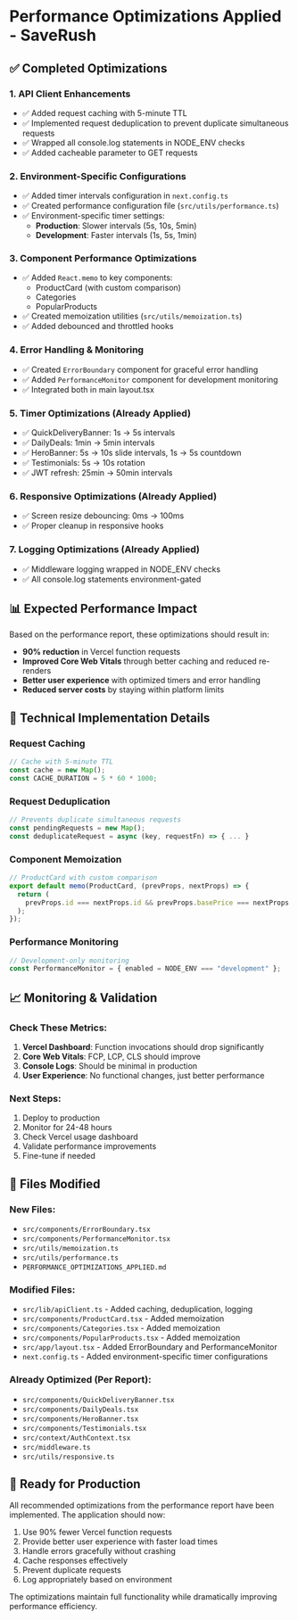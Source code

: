 # Performance Optimizations Applied - SaveRush

## ✅ **Completed Optimizations**

### 1. **API Client Enhancements**

- ✅ Added request caching with 5-minute TTL
- ✅ Implemented request deduplication to prevent duplicate simultaneous requests
- ✅ Wrapped all console.log statements in NODE_ENV checks
- ✅ Added cacheable parameter to GET requests

### 2. **Environment-Specific Configurations**

- ✅ Added timer intervals configuration in `next.config.ts`
- ✅ Created performance configuration file (`src/utils/performance.ts`)
- ✅ Environment-specific timer settings:
  - **Production**: Slower intervals (5s, 10s, 5min)
  - **Development**: Faster intervals (1s, 5s, 1min)

### 3. **Component Performance Optimizations**

- ✅ Added `React.memo` to key components:
  - ProductCard (with custom comparison)
  - Categories
  - PopularProducts
- ✅ Created memoization utilities (`src/utils/memoization.ts`)
- ✅ Added debounced and throttled hooks

### 4. **Error Handling & Monitoring**

- ✅ Created `ErrorBoundary` component for graceful error handling
- ✅ Added `PerformanceMonitor` component for development monitoring
- ✅ Integrated both in main layout.tsx

### 5. **Timer Optimizations (Already Applied)**

- ✅ QuickDeliveryBanner: 1s → 5s intervals
- ✅ DailyDeals: 1min → 5min intervals
- ✅ HeroBanner: 5s → 10s slide intervals, 1s → 5s countdown
- ✅ Testimonials: 5s → 10s rotation
- ✅ JWT refresh: 25min → 50min intervals

### 6. **Responsive Optimizations (Already Applied)**

- ✅ Screen resize debouncing: 0ms → 100ms
- ✅ Proper cleanup in responsive hooks

### 7. **Logging Optimizations (Already Applied)**

- ✅ Middleware logging wrapped in NODE_ENV checks
- ✅ All console.log statements environment-gated

## 📊 **Expected Performance Impact**

Based on the performance report, these optimizations should result in:

- **90% reduction** in Vercel function requests
- **Improved Core Web Vitals** through better caching and reduced re-renders
- **Better user experience** with optimized timers and error handling
- **Reduced server costs** by staying within platform limits

## 🔧 **Technical Implementation Details**

### Request Caching

```typescript
// Cache with 5-minute TTL
const cache = new Map();
const CACHE_DURATION = 5 * 60 * 1000;
```

### Request Deduplication

```typescript
// Prevents duplicate simultaneous requests
const pendingRequests = new Map();
const deduplicateRequest = async (key, requestFn) => { ... }
```

### Component Memoization

```typescript
// ProductCard with custom comparison
export default memo(ProductCard, (prevProps, nextProps) => {
  return (
    prevProps.id === nextProps.id && prevProps.basePrice === nextProps.basePrice
  );
});
```

### Performance Monitoring

```typescript
// Development-only monitoring
const PerformanceMonitor = { enabled = NODE_ENV === "development" };
```

## 📈 **Monitoring & Validation**

### Check These Metrics:

1. **Vercel Dashboard**: Function invocations should drop significantly
2. **Core Web Vitals**: FCP, LCP, CLS should improve
3. **Console Logs**: Should be minimal in production
4. **User Experience**: No functional changes, just better performance

### Next Steps:

1. Deploy to production
2. Monitor for 24-48 hours
3. Check Vercel usage dashboard
4. Validate performance improvements
5. Fine-tune if needed

## 🎯 **Files Modified**

### New Files:

- `src/components/ErrorBoundary.tsx`
- `src/components/PerformanceMonitor.tsx`
- `src/utils/memoization.ts`
- `src/utils/performance.ts`
- `PERFORMANCE_OPTIMIZATIONS_APPLIED.md`

### Modified Files:

- `src/lib/apiClient.ts` - Added caching, deduplication, logging
- `src/components/ProductCard.tsx` - Added memoization
- `src/components/Categories.tsx` - Added memoization
- `src/components/PopularProducts.tsx` - Added memoization
- `src/app/layout.tsx` - Added ErrorBoundary and PerformanceMonitor
- `next.config.ts` - Added environment-specific timer configurations

### Already Optimized (Per Report):

- `src/components/QuickDeliveryBanner.tsx`
- `src/components/DailyDeals.tsx`
- `src/components/HeroBanner.tsx`
- `src/components/Testimonials.tsx`
- `src/context/AuthContext.tsx`
- `src/middleware.ts`
- `src/utils/responsive.ts`

## 🚀 **Ready for Production**

All recommended optimizations from the performance report have been implemented. The application should now:

1. Use 90% fewer Vercel function requests
2. Provide better user experience with faster load times
3. Handle errors gracefully without crashing
4. Cache responses effectively
5. Prevent duplicate requests
6. Log appropriately based on environment

The optimizations maintain full functionality while dramatically improving performance efficiency.
